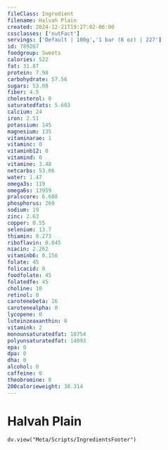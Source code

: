 ```yaml
---
fileClass: Ingredient
filename: Halvah Plain
created: 2024-12-21T19:27:02-06:00
cssclasses: ['nutFact']
servings: ['Default | 100g','1 bar (8 oz) | 227']
id: 789267
foodgroup: Sweets
calories: 522
fat: 31.87
protein: 7.98
carbohydrate: 57.56
sugars: 53.08
fiber: 4.5
cholesterol: 0
saturatedfats: 5.603
calcium: 24
iron: 2.51
potassium: 145
magnesium: 135
vitaminarae: 1
vitaminc: 0
vitaminb12: 0
vitamind: 0
vitamine: 3.48
netcarbs: 53.06
water: 1.47
omega3s: 119
omega6s: 13959
pralscore: 6.608
phosphorus: 260
sodium: 19
zinc: 2.63
copper: 0.55
selenium: 13.7
thiamin: 0.273
riboflavin: 0.045
niacin: 2.262
vitaminb6: 0.156
folate: 45
folicacid: 0
foodfolate: 45
folatedfe: 45
choline: 10
retinol: 0
carotenebeta: 16
carotenealpha: 0
lycopene: 0
luteinzeaxanthin: 0
vitamink: 2
monounsaturatedfat: 10754
polyunsaturatedfat: 14093
epa: 0
dpa: 0
dha: 0
alcohol: 0
caffeine: 0
theobromine: 0
200calorieweight: 38.314
---
```


# Halvah Plain

```dataviewjs
dv.view("Meta/Scripts/IngredientsFooter")
```